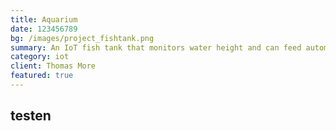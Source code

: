 ```yaml
---
title: Aquarium
date: 123456789
bg: /images/project_fishtank.png
summary: An IoT fish tank that monitors water height and can feed automatically.
category: iot
client: Thomas More
featured: true
---
```


## testen
